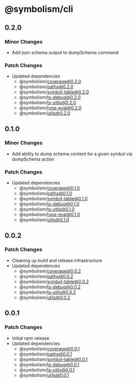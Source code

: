 # @symbolism/cli

## 0.2.0

### Minor Changes

- Add json schema output to dumpSchema command

### Patch Changes

- Updated dependencies
  - @symbolism/coverage@0.2.0
  - @symbolism/paths@0.2.0
  - @symbolism/symbol-table@0.2.0
  - @symbolism/ts-debug@0.2.0
  - @symbolism/ts-utils@0.2.0
  - @symbolism/type-eval@0.2.0
  - @symbolism/utils@0.2.0

## 0.1.0

### Minor Changes

- Add ability to dump schema content for a given symbol via dumpSchema action

### Patch Changes

- Updated dependencies
  - @symbolism/coverage@0.1.0
  - @symbolism/paths@0.1.0
  - @symbolism/symbol-table@0.1.0
  - @symbolism/ts-debug@0.1.0
  - @symbolism/ts-utils@0.1.0
  - @symbolism/type-eval@0.1.0
  - @symbolism/utils@0.1.0

## 0.0.2

### Patch Changes

- Cleaning up build and release infrastructure
- Updated dependencies
  - @symbolism/coverage@0.0.2
  - @symbolism/paths@0.0.2
  - @symbolism/symbol-table@0.0.2
  - @symbolism/ts-debug@0.0.2
  - @symbolism/ts-utils@0.0.2
  - @symbolism/utils@0.0.2

## 0.0.1

### Patch Changes

- Initial npm release
- Updated dependencies
  - @symbolism/coverage@0.0.1
  - @symbolism/paths@0.0.1
  - @symbolism/symbol-table@0.0.1
  - @symbolism/ts-debug@0.0.1
  - @symbolism/ts-utils@0.0.1
  - @symbolism/utils@0.0.1
